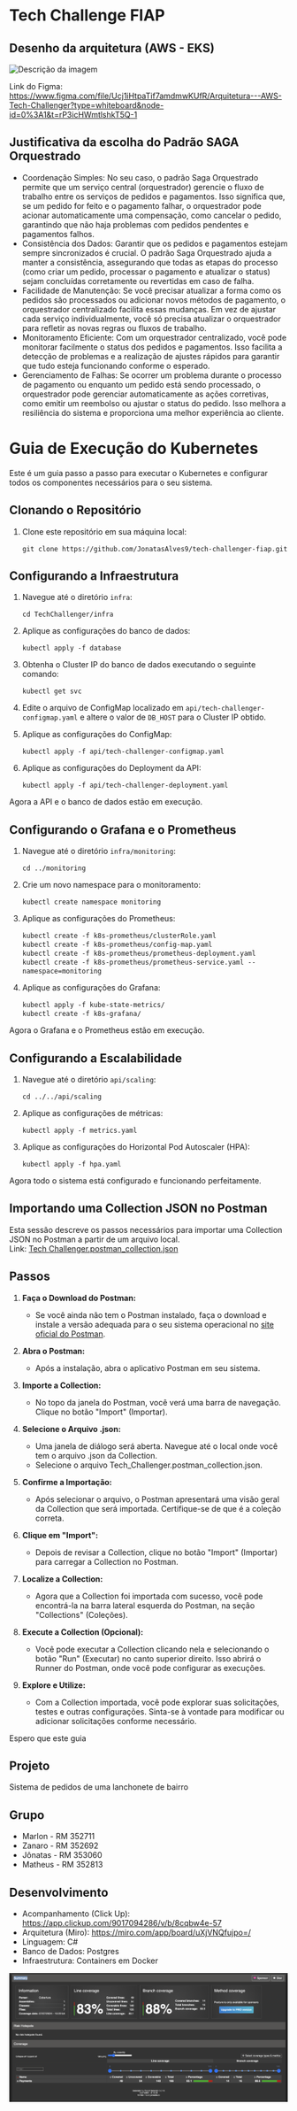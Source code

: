 # Tech Challenge FIAP

## Desenho da arquitetura (AWS - EKS)

![Descrição da imagem](assets/arquitetura.png)

Link do Figma: </br>
https://www.figma.com/file/Ucj1iHtpaTif7amdmwKUfR/Arquitetura---AWS-Tech-Challenger?type=whiteboard&node-id=0%3A1&t=rP3icHWmtlshkT5Q-1

## Justificativa da escolha do Padrão SAGA Orquestrado

- Coordenação Simples: No seu caso, o padrão Saga Orquestrado permite que um serviço central (orquestrador) gerencie o fluxo de trabalho entre os serviços de pedidos e pagamentos. Isso significa que, se um pedido for feito e o pagamento falhar, o orquestrador pode acionar automaticamente uma compensação, como cancelar o pedido, garantindo que não haja problemas com pedidos pendentes e pagamentos falhos.
- Consistência dos Dados: Garantir que os pedidos e pagamentos estejam sempre sincronizados é crucial. O padrão Saga Orquestrado ajuda a manter a consistência, assegurando que todas as etapas do processo (como criar um pedido, processar o pagamento e atualizar o status) sejam concluídas corretamente ou revertidas em caso de falha.
- Facilidade de Manutenção: Se você precisar atualizar a forma como os pedidos são processados ou adicionar novos métodos de pagamento, o orquestrador centralizado facilita essas mudanças. Em vez de ajustar cada serviço individualmente, você só precisa atualizar o orquestrador para refletir as novas regras ou fluxos de trabalho.
- Monitoramento Eficiente: Com um orquestrador centralizado, você pode monitorar facilmente o status dos pedidos e pagamentos. Isso facilita a detecção de problemas e a realização de ajustes rápidos para garantir que tudo esteja funcionando conforme o esperado.
- Gerenciamento de Falhas: Se ocorrer um problema durante o processo de pagamento ou enquanto um pedido está sendo processado, o orquestrador pode gerenciar automaticamente as ações corretivas, como emitir um reembolso ou ajustar o status do pedido. Isso melhora a resiliência do sistema e proporciona uma melhor experiência ao cliente.


# Guia de Execução do Kubernetes

Este é um guia passo a passo para executar o Kubernetes e configurar todos os componentes necessários para o seu sistema.

## Clonando o Repositório

1. Clone este repositório em sua máquina local:

    ```
    git clone https://github.com/JonatasAlves9/tech-challenger-fiap.git
    ```

## Configurando a Infraestrutura

1. Navegue até o diretório `infra`:

    ```
    cd TechChallenger/infra
    ```

2. Aplique as configurações do banco de dados:

    ```
    kubectl apply -f database
    ```

3. Obtenha o Cluster IP do banco de dados executando o seguinte comando:

    ```
    kubectl get svc
    ```

4. Edite o arquivo de ConfigMap localizado em `api/tech-challenger-configmap.yaml` e altere o valor de `DB_HOST` para o Cluster IP obtido.

5. Aplique as configurações do ConfigMap:

    ```
    kubectl apply -f api/tech-challenger-configmap.yaml
    ```

6. Aplique as configurações do Deployment da API:

    ```
    kubectl apply -f api/tech-challenger-deployment.yaml
    ```

Agora a API e o banco de dados estão em execução.

## Configurando o Grafana e o Prometheus

1. Navegue até o diretório `infra/monitoring`:

    ```
    cd ../monitoring
    ```

2. Crie um novo namespace para o monitoramento:

    ```
    kubectl create namespace monitoring
    ```

3. Aplique as configurações do Prometheus:

    ```
    kubectl create -f k8s-prometheus/clusterRole.yaml
    kubectl create -f k8s-prometheus/config-map.yaml
    kubectl create -f k8s-prometheus/prometheus-deployment.yaml
    kubectl create -f k8s-prometheus/prometheus-service.yaml --namespace=monitoring
    ```

4. Aplique as configurações do Grafana:

    ```
    kubectl apply -f kube-state-metrics/
    kubectl create -f k8s-grafana/
    ```

Agora o Grafana e o Prometheus estão em execução.

## Configurando a Escalabilidade

1. Navegue até o diretório `api/scaling`:

    ```
    cd ../../api/scaling
    ```

2. Aplique as configurações de métricas:

    ```
    kubectl apply -f metrics.yaml
    ```

3. Aplique as configurações do Horizontal Pod Autoscaler (HPA):

    ```
    kubectl apply -f hpa.yaml
    ```

Agora todo o sistema está configurado e funcionando perfeitamente.

## Importando uma Collection JSON no Postman

Esta sessão descreve os passos necessários para importar uma Collection JSON no Postman a partir de um arquivo local.</br>
Link:    [Tech Challenger.postman_collection.json](https://github.com/JonatasAlves9/tech-challenger-fiap/blob/main/assets/Tech%20Challenger.postman_collection.json)


## Passos

1. **Faça o Download do Postman:**
   - Se você ainda não tem o Postman instalado, faça o download e instale a versão adequada para o seu sistema operacional no [site oficial do Postman](https://www.postman.com/downloads/).

2. **Abra o Postman:**
   - Após a instalação, abra o aplicativo Postman em seu sistema.

3. **Importe a Collection:**
   - No topo da janela do Postman, você verá uma barra de navegação. Clique no botão "Import" (Importar).

4. **Selecione o Arquivo .json:**
   - Uma janela de diálogo será aberta. Navegue até o local onde você tem o arquivo .json da Collection.
   - Selecione o arquivo Tech_Challenger.postman_collection.json.

5. **Confirme a Importação:**
   - Após selecionar o arquivo, o Postman apresentará uma visão geral da Collection que será importada. Certifique-se de que é a coleção correta.

6. **Clique em "Import":**
   - Depois de revisar a Collection, clique no botão "Import" (Importar) para carregar a Collection no Postman.

7. **Localize a Collection:**
   - Agora que a Collection foi importada com sucesso, você pode encontrá-la na barra lateral esquerda do Postman, na seção "Collections" (Coleções).

8. **Execute a Collection (Opcional):**
   - Você pode executar a Collection clicando nela e selecionando o botão "Run" (Executar) no canto superior direito. Isso abrirá o Runner do Postman, onde você pode configurar as execuções.

9. **Explore e Utilize:**
   - Com a Collection importada, você pode explorar suas solicitações, testes e outras configurações. Sinta-se à vontade para modificar ou adicionar solicitações conforme necessário.

Espero que este guia 

## Projeto
Sistema de pedidos de uma lanchonete de bairro

## Grupo
  - Marlon - RM 352711
  - Zanaro - RM 352692
  - Jônatas - RM 353060
  - Matheus - RM 352813

## Desenvolvimento
  - Acompanhamento (Click Up): https://app.clickup.com/9017094286/v/b/8cqbw4e-57
  - Arquitetura (Miro): https://miro.com/app/board/uXjVNQfujpo=/
  - Linguagem: C#
  - Banco de Dados: Postgres
  - Infraestrutura: Containers em Docker

![Descrição da imagem](assets/cover.png)

